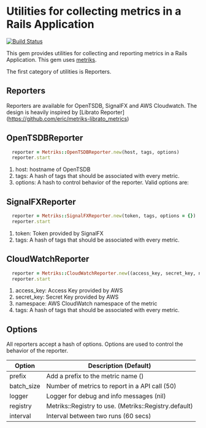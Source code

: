 # Utilities for collecting metrics in a Rails Application

[![Build Status](https://travis-ci.org/qubole/metriks-addons.svg)](https://travis-ci.org/qubole/metriks-addons)

This gem provides utilities for collecting and reporting metrics
in a Rails Application. This gem uses [metriks](https://github.com/eric/metriks).

The first category of utilities is Reporters.

## Reporters
Reporters are available for OpenTSDB, SignalFX and AWS Cloudwatch.
The design is heavily inspired by
[Librato Reporter] (https://github.com/eric/metriks-librato_metrics)

## OpenTSDBReporter

``` ruby
  reporter = Metriks::OpenTSDBReporter.new(host, tags, options)
  reporter.start
```
1. host: hostname of OpenTSDB
2. tags: A hash of tags that should be associated with every metric.
3. options: A hash to control behavior of the reporter. Valid options are:

## SignalFXReporter

``` ruby
  reporter = Metriks::SignalFXReporter.new(token, tags, options = {})
  reporter.start
```

1. token: Token provided by SignalFX
2. tags: A hash of tags that should be associated with every metric.

## CloudWatchReporter

``` ruby
  reporter = Metriks::CloudWatchReporter.new((access_key, secret_key, namespace, tags, options = {}))
  reporter.start
```

1. access_key: Access Key provided by AWS
2. secret_key: Secret Key provided by AWS
3. namespace: AWS CloudWatch namespace of the metric
4. tags: A hash of tags that should be associated with every metric.

## Options

All reporters accept a hash of options. Options are used to control the behavior
of the reporter.

| Option | Description (Default)|
---------|----------------------|
| prefix | Add a prefix to the metric name ()|
| batch_size | Number of metrics to report in a API call (50)|
| logger | Logger for debug and info messages (nil) |
| registry | Metriks::Registry to use. (Metriks::Registry.default) |
| interval | Interval between two runs (60 secs) |
